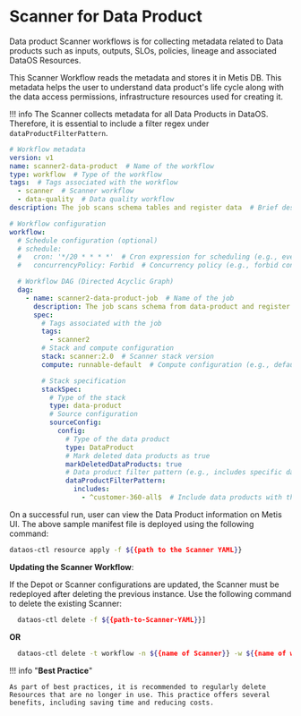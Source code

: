 # Scanner for Data Product

Data product Scanner workflows is for collecting metadata related to Data products such as inputs, outputs, SLOs, policies, lineage and associated DataOS Resources.

This Scanner Workflow reads the metadata and stores it in Metis DB. This metadata helps the user to understand data product's life cycle along with the data access permissions, infrastructure resources used for creating it.

!!! info
    The Scanner collects metadata for all Data Products in DataOS. Therefore, it is essential to include a filter regex under `dataProductFilterPattern`.


```yaml
# Workflow metadata
version: v1
name: scanner2-data-product  # Name of the workflow
type: workflow  # Type of the workflow
tags:  # Tags associated with the workflow
  - scanner  # Scanner workflow
  - data-quality  # Data quality workflow
description: The job scans schema tables and register data  # Brief description of the workflow

# Workflow configuration
workflow:
  # Schedule configuration (optional)
  # schedule:
  #   cron: '*/20 * * * *'  # Cron expression for scheduling (e.g., every 20 minutes)
  #   concurrencyPolicy: Forbid  # Concurrency policy (e.g., forbid concurrent runs)

  # Workflow DAG (Directed Acyclic Graph)
  dag:
    - name: scanner2-data-product-job  # Name of the job
      description: The job scans schema from data-product and register data to metis  # Brief description of the job
      spec:
        # Tags associated with the job
        tags:
          - scanner2
        # Stack and compute configuration
        stack: scanner:2.0  # Scanner stack version
        compute: runnable-default  # Compute configuration (e.g., default runner)

        # Stack specification
        stackSpec:
          # Type of the stack
          type: data-product
          # Source configuration
          sourceConfig:
            config:
              # Type of the data product
              type: DataProduct
              # Mark deleted data products as true
              markDeletedDataProducts: true
              # Data product filter pattern (e.g., includes specific data products)
              dataProductFilterPattern:
                includes:
                  - ^customer-360-all$  # Include data products with the specified pattern
```

On a successful run, user can view the Data Product information on Metis UI. The above sample manifest file is deployed using the following command:

```bash
dataos-ctl resource apply -f ${{path to the Scanner YAML}}
```


**Updating the Scanner Workflow**:

If the Depot or Scanner configurations are updated, the Scanner must be redeployed after deleting the previous instance. Use the following command to delete the existing Scanner:

```bash 
  dataos-ctl delete -f ${{path-to-Scanner-YAML}}]
```

**OR**

```bash
  dataos-ctl delete -t workflow -n ${{name of Scanner}} -w ${{name of workspace}}
```


!!! info "**Best Practice**"

    As part of best practices, it is recommended to regularly delete Resources that are no longer in use. This practice offers several benefits, including saving time and reducing costs.